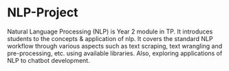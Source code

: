 # NLP-Project
Natural Language Processing (NLP) is Year 2 module in TP. It introduces students to the concepts &amp; application of nlp. It covers the standard NLP workflow through various aspects such as text scraping, text wrangling and pre-processing, etc. using available libraries. Also, exploring applications of NLP to chatbot development.
